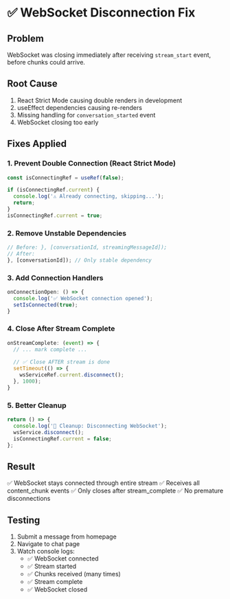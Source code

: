 # ✅ WebSocket Disconnection Fix

## Problem
WebSocket was closing immediately after receiving `stream_start` event, before chunks could arrive.

## Root Cause
1. React Strict Mode causing double renders in development
2. useEffect dependencies causing re-renders
3. Missing handling for `conversation_started` event
4. WebSocket closing too early

## Fixes Applied

### 1. Prevent Double Connection (React Strict Mode)
```typescript
const isConnectingRef = useRef(false);

if (isConnectingRef.current) {
  console.log('⚠️ Already connecting, skipping...');
  return;
}
isConnectingRef.current = true;
```

### 2. Remove Unstable Dependencies
```typescript
// Before: }, [conversationId, streamingMessageId]);
// After:
}, [conversationId]); // Only stable dependency
```

### 3. Add Connection Handlers
```typescript
onConnectionOpen: () => {
  console.log('✅ WebSocket connection opened');
  setIsConnected(true);
}
```

### 4. Close After Stream Complete
```typescript
onStreamComplete: (event) => {
  // ... mark complete ...
  
  // ✅ Close AFTER stream is done
  setTimeout(() => {
    wsServiceRef.current.disconnect();
  }, 1000);
}
```

### 5. Better Cleanup
```typescript
return () => {
  console.log('🧹 Cleanup: Disconnecting WebSocket');
  wsService.disconnect();
  isConnectingRef.current = false;
};
```

## Result
✅ WebSocket stays connected through entire stream
✅ Receives all content_chunk events
✅ Only closes after stream_complete
✅ No premature disconnections

## Testing
1. Submit a message from homepage
2. Navigate to chat page
3. Watch console logs:
   - ✅ WebSocket connected
   - ✅ Stream started
   - ✅ Chunks received (many times)
   - ✅ Stream complete
   - ✅ WebSocket closed

